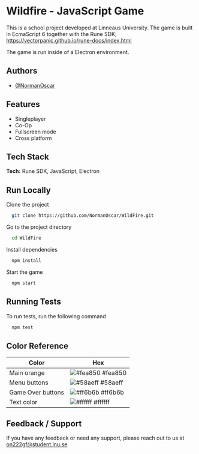 
# Wildfire - JavaScript Game

This is a school project developed at Linneaus University. The game is built in EcmaScript 6 together with the Rune SDK; https://vectorpanic.github.io/rune-docs/index.html

The game is run inside of a Electron environment.


## Authors

- [@NormanOscar](https://www.github.com/NormanOscar)


## Features

- Singleplayer
- Co-Op
- Fullscreen mode
- Cross platform


## Tech Stack

**Tech:** Rune SDK, JavaScript, Electron


## Run Locally

Clone the project

```bash
  git clone https://github.com/NormanOscar/WildFire.git
```

Go to the project directory

```bash
  cd WildFire
```

Install dependencies

```bash
  npm install
```

Start the game

```bash
  npm start
```


## Running Tests

To run tests, run the following command

```bash
  npm test
```

## Color Reference

| Color             | Hex                                                                |
| ----------------- | ------------------------------------------------------------------ |
| Main orange | ![#fea850](https://via.placeholder.com/10/fea850?text=+) #fea850 |
| Menu buttons | ![#58aeff](https://via.placeholder.com/10/8aeff?text=+) #58aeff |
| Game Over buttons | ![#ff6b6b](https://via.placeholder.com/10/ff6b6b?text=+) #ff6b6b |
| Text color | ![#ffffff](https://via.placeholder.com/10/ffffff?text=+) #ffffff |


## Feedback / Support

If you have any feedback or need any support, please reach out to us at on222gf@student.lnu.se

